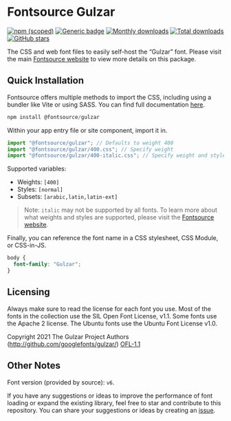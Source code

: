 # Fontsource Gulzar

[![npm (scoped)](https://img.shields.io/npm/v/@fontsource/gulzar?color=brightgreen)](https://www.npmjs.com/package/@fontsource/gulzar) [![Generic badge](https://img.shields.io/badge/fontsource-passing-brightgreen)](https://github.com/fontsource/fontsource) [![Monthly downloads](https://badgen.net/npm/dm/@fontsource/gulzar)](https://github.com/fontsource/fontsource) [![Total downloads](https://badgen.net/npm/dt/@fontsource/gulzar)](https://github.com/fontsource/fontsource) [![GitHub stars](https://img.shields.io/github/stars/fontsource/fontsource.svg?style=social&label=Star)](https://github.com/fontsource/fontsource/stargazers)

The CSS and web font files to easily self-host the “Gulzar” font. Please visit the main [Fontsource website](https://fontsource.org/fonts/gulzar) to view more details on this package.

## Quick Installation

Fontsource offers multiple methods to import the CSS, including using a bundler like Vite or using SASS. You can find full documentation [here](https://fontsource.org/docs/getting-started/introduction).

```javascript
npm install @fontsource/gulzar
```

Within your app entry file or site component, import it in.

```javascript
import "@fontsource/gulzar"; // Defaults to weight 400
import "@fontsource/gulzar/400.css"; // Specify weight
import "@fontsource/gulzar/400-italic.css"; // Specify weight and style
```

Supported variables:
- Weights: `[400]`
- Styles: `[normal]`
- Subsets: `[arabic,latin,latin-ext]`

> Note: `italic` may not be supported by all fonts. To learn more about what weights and styles are supported, please visit the [Fontsource website](https://fontsource.org/fonts/gulzar).

Finally, you can reference the font name in a CSS stylesheet, CSS Module, or CSS-in-JS.

```css
body {
  font-family: "Gulzar";
}
```

## Licensing
Always make sure to read the license for each font you use. Most of the fonts in the collection use the SIL Open Font License, v1.1. Some fonts use the Apache 2 license. The Ubuntu fonts use the Ubuntu Font License v1.0.

Copyright 2021 The Gulzar Project Authors (http://github.com/googlefonts/gulzar/)
[OFL-1.1](http://scripts.sil.org/OFL)

## Other Notes
Font version (provided by source): `v6`.

If you have any suggestions or ideas to improve the performance of font loading or expand the existing library, feel free to star and contribute to this repository. You can share your suggestions or ideas by creating an [issue](https://github.com/fontsource/fontsource/issues).